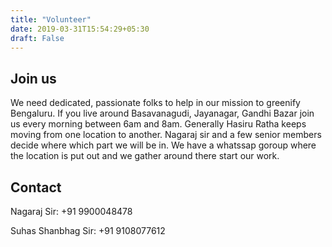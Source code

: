 ```yaml
---
title: "Volunteer"
date: 2019-03-31T15:54:29+05:30
draft: False 
---
```


Join us
----
We need dedicated, passionate folks to help in our mission to greenify Bengaluru. If you live around Basavanagudi, Jayanagar, Gandhi Bazar join us every morning between 6am and 8am. Generally Hasiru Ratha keeps moving from one location to another. Nagaraj sir and a few senior members decide where which part we will be in. We have a whatssap goroup where the location is put out and we gather around there start our work. 

Contact
----
Nagaraj Sir: +91 9900048478

Suhas Shanbhag Sir: +91 9108077612


